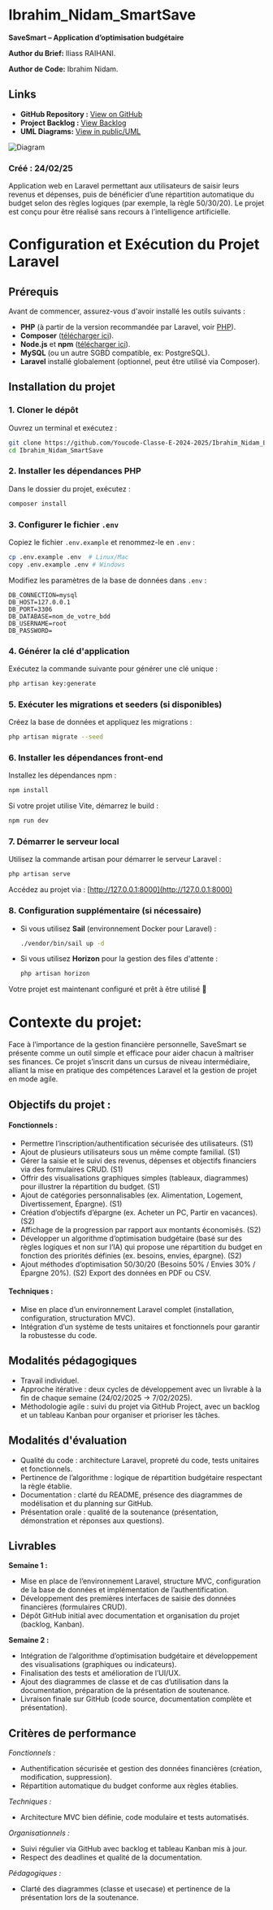 



# Ibrahim_Nidam_SmartSave

**SaveSmart – Application d’optimisation budgétaire**

**Author du Brief:** Iliass RAIHANI.

**Author de Code:** Ibrahim Nidam.

## Links

- **GitHub Repository :** [View on GitHub](https://github.com/Youcode-Classe-E-2024-2025/Ibrahim_Nidam_SmartSave.git)
- **Project Backlog :** [View Backlog](https://github.com/orgs/Youcode-Classe-E-2024-2025/projects/136/views/1?system_template=team_planning)
- **UML Diagrams:** [View in public/UML]()

![Diagram](public/UML/SmartSave%20-%20UML.drawio.svg)

### Créé : 24/02/25

Application web en Laravel permettant aux utilisateurs de saisir leurs revenus et dépenses, puis de bénéficier d’une répartition automatique du budget selon des règles logiques (par exemple, la règle 50/30/20). Le projet est conçu pour être réalisé sans recours à l’intelligence artificielle.

# Configuration et Exécution du Projet Laravel

## Prérequis

Avant de commencer, assurez-vous d'avoir installé les outils suivants :

- **PHP** (à partir de la version recommandée par Laravel, voir [PHP](https://www.php.net/)).
- **Composer** ([télécharger ici](https://getcomposer.org/download/)).
- **Node.js** et **npm** ([télécharger ici](https://nodejs.org/)).
- **MySQL** (ou un autre SGBD compatible, ex: PostgreSQL).
- **Laravel** installé globalement (optionnel, peut être utilisé via Composer).

## Installation du projet

### 1. Cloner le dépôt

Ouvrez un terminal et exécutez :
```bash
git clone https://github.com/Youcode-Classe-E-2024-2025/Ibrahim_Nidam_Library_Management.git
cd Ibrahim_Nidam_SmartSave
```

### 2. Installer les dépendances PHP

Dans le dossier du projet, exécutez :
```bash
composer install
```

### 3. Configurer le fichier `.env`

Copiez le fichier `.env.example` et renommez-le en `.env` :
```bash
cp .env.example .env  # Linux/Mac
copy .env.example .env # Windows
```

Modifiez les paramètres de la base de données dans `.env` :
```env
DB_CONNECTION=mysql
DB_HOST=127.0.0.1
DB_PORT=3306
DB_DATABASE=nom_de_votre_bdd
DB_USERNAME=root
DB_PASSWORD=
```

### 4. Générer la clé d'application

Exécutez la commande suivante pour générer une clé unique :
```bash
php artisan key:generate
```

### 5. Exécuter les migrations et seeders (si disponibles)

Créez la base de données et appliquez les migrations :
```bash
php artisan migrate --seed
```

### 6. Installer les dépendances front-end

Installez les dépendances npm :
```bash
npm install
```
Si votre projet utilise Vite, démarrez le build :
```bash
npm run dev
```

### 7. Démarrer le serveur local

Utilisez la commande artisan pour démarrer le serveur Laravel :
```bash
php artisan serve
```
Accédez au projet via : [http://127.0.0.1:8000](http://127.0.0.1:8000)

### 8. Configuration supplémentaire (si nécessaire)

- Si vous utilisez **Sail** (environnement Docker pour Laravel) :
  ```bash
  ./vendor/bin/sail up -d
  ```
- Si vous utilisez **Horizon** pour la gestion des files d'attente :
  ```bash
  php artisan horizon
  ```

Votre projet est maintenant configuré et prêt à être utilisé 🚀




# Contexte du projet:

Face à l’importance de la gestion financière personnelle, SaveSmart se présente comme un outil simple et efficace pour aider chacun à maîtriser ses finances. Ce projet s’inscrit dans un cursus de niveau intermédiaire, alliant la mise en pratique des compétences Laravel et la gestion de projet en mode agile.

## **Objectifs du projet :**

#### **Fonctionnels :**
- Permettre l’inscription/authentification sécurisée des utilisateurs. (S1)
- Ajout de plusieurs utilisateurs sous un même compte familial. (S1)
- Gérer la saisie et le suivi des revenus, dépenses et objectifs financiers via des formulaires CRUD. (S1)
- Offrir des visualisations graphiques simples (tableaux, diagrammes) pour illustrer la répartition du budget. (S1)
- Ajout de catégories personnalisables (ex. Alimentation, Logement, Divertissement, Épargne). (S1)
- Création d’objectifs d’épargne (ex. Acheter un PC, Partir en vacances). (S2)
- Affichage de la progression par rapport aux montants économisés. (S2)
- Développer un algorithme d’optimisation budgétaire (basé sur des règles logiques et non sur l’IA) qui propose une répartition du budget en fonction des priorités définies (ex. besoins, envies, épargne). (S2)
- Ajout méthodes d’optimisation 50/30/20 (Besoins 50% / Envies 30% / Épargne 20%). (S2)
Export des données en PDF ou CSV.
#### **Techniques :**

- Mise en place d’un environnement Laravel complet (installation, configuration, structuration MVC).
- Intégration d’un système de tests unitaires et fonctionnels pour garantir la robustesse du code.



## **Modalités pédagogiques**

- Travail individuel.
- Approche itérative : deux cycles de développement avec un livrable à la fin de chaque semaine (24/02/2025 -> 7/02/2025).
- Méthodologie agile : suivi du projet via GitHub Project, avec un backlog et un tableau Kanban pour organiser et prioriser les tâches.

## **Modalités d'évaluation**

- Qualité du code : architecture Laravel, propreté du code, tests unitaires et fonctionnels.
- Pertinence de l’algorithme : logique de répartition budgétaire respectant la règle établie.
- Documentation : clarté du README, présence des diagrammes de modélisation et du planning sur GitHub.
- Présentation orale : qualité de la soutenance (présentation, démonstration et réponses aux questions).

## **Livrables**
**Semaine 1 :**
- Mise en place de l’environnement Laravel, structure MVC, configuration de la base de données et implémentation de l’authentification.
- Développement des premières interfaces de saisie des données financières (formulaires CRUD).
- Dépôt GitHub initial avec documentation et organisation du projet (backlog, Kanban).

**Semaine 2 :**
- Intégration de l’algorithme d’optimisation budgétaire et développement des visualisations (graphiques ou indicateurs).
- Finalisation des tests et amélioration de l’UI/UX.
- Ajout des diagrammes de classe et de cas d’utilisation dans la documentation, préparation de la présentation de soutenance.
- Livraison finale sur GitHub (code source, documentation complète et présentation).

## **Critères de performance**

*Fonctionnels :*
- Authentification sécurisée et gestion des données financières (création, modification, suppression).
- Répartition automatique du budget conforme aux règles établies.

*Techniques :*
- Architecture MVC bien définie, code modulaire et tests automatisés.

*Organisationnels :*
- Suivi régulier via GitHub avec backlog et tableau Kanban mis à jour.
- Respect des deadlines et qualité de la documentation.

*Pédagogiques :*
- Clarté des diagrammes (classe et usecase) et pertinence de la présentation lors de la soutenance.